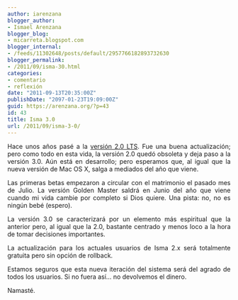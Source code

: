 ```yaml
---
author: iarenzana
blogger_author:
- Ismael Arenzana
blogger_blog:
- micarreta.blogspot.com
blogger_internal:
- /feeds/11302648/posts/default/2957766182893732630
blogger_permalink:
- /2011/09/isma-30.html
categories:
- comentario
- reflexión
date: "2011-09-13T20:35:00Z"
publishDate: "2097-01-23T19:09:00Z"
guid: https://arenzana.org/?p=43
id: 43
title: Isma 3.0
url: /2011/09/isma-3-0/
---
```

<p style="text-align: justify;">
  Hace unos años pasé a la <a href="http://iarenzana.com/blog/2008/6/24/isma-20-lts.html">versión 2.0 LTS</a>. Fue una buena actualización; pero como todo en esta vida, la versión 2.0 quedó obsoleta y deja paso a la versión 3.0. Aún está en desarrollo; pero esperamos que, al igual que la nueva versión de Mac OS X, salga a mediados del año que viene.
</p>

<p style="text-align: justify;">
  Las primeras betas empezaron a circular con el matrimonio el pasado mes de Julio. La versión Golden Master saldrá en Junio del año que viene cuando mi vida cambie por completo si Dios quiere. Una pista: no, no es ningún bebé (espero).
</p>

<p style="text-align: justify;">
  La versión 3.0 se caracterizará por un elemento más espiritual que la anterior pero, al igual que la 2.0, bastante centrado y menos loco a la hora de tomar decisiones importantes.
</p>

<p style="text-align: justify;">
  La actualización para los actuales usuarios de Isma 2.x será totalmente gratuita pero sin opción de rollback.
</p>

<p style="text-align: justify;">
  Estamos seguros que esta nueva iteración del sistema será del agrado de todos los usuarios. Si no fuera así… no devolvemos el dinero.
</p>

<p style="text-align: justify;">
  Namasté.
</p>

<p style="text-align: justify;">
   
</p>
